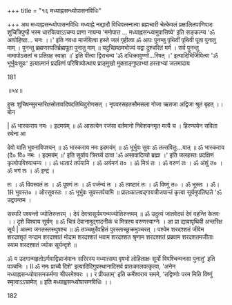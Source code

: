 +++
title = "१६ मध्याह्नसन्ध्योपासनविधिः"

+++
अथ मध्याह्नसन्ध्योपासनविधिः मध्याह्ने नद्यादौ विधिवत्स्नात्वा ब्रह्मचारी चेत्केवलं प्रक्षालितपाणिपादः शुचित्रिपुण्हें भस्म धारयित्वाऽऽचम्य प्राणा नायम्य 'ममोपात्त ... मध्याह्नसन्ध्यामुपासिष्ये' इति सङ्कल्प्य 'ॐ आपोहिष्ठा... चनः ।।' इति नवधा मार्जयित्वा हस्ते जलं गृहीत्वा ॐ आपः पुनन्तु पृथिवीं पृथिवी पूता पुनातु माम् । पुनन्तु ब्रह्मणस्पतिर्ब्रह्मपूता पुनातु माम् ॥ यदुच्छिष्ठमभोज्यं यद्वा दुश्चरितं मर्म । सर्व पुनन्तु मामापोऽसतां च प्रतिग्रह स्वाहा ॥' इति पीत्वा द्विराचम्य 'ॐ दधिक्रावुण्णो...रिषत् ।' इत्यादिभिर्जियित्वा 'ॐ भूर्भुवःसुवः' इत्यात्मानं प्रदक्षिणं परिषित्र्योत्थाय प्राङ्मुखो मुक्ताङ्गुष्ठाभ्यां हस्ताभ्यां जलमादाय

181

॥५४॥

हुसः शुचिषन्सुरन्तरिक्षसोतावदिषदतिथिदुरोणसत् । नृपवरसहतसौमसला गोजा ऋतजा अद्विजा श्रुतं बृहत् ।। बोन

| ॐ भास्कराय नमः । इदमय॑म् ॥ ॐ आसत्येन रज॑सा वर्तमानो निवेशयनमृत मत्यै च । हिरण्ययेन सविता रथेना आ

देवो याति भुवनाविपश्यन् ॥ ॐ भास्कराय नमः इदमय॑म् ॥ ॐ भूर्भुवः सुवः ॐ तत्सवितुः...यात् ॥ ॐ भास्कराय (दे० वि० नमः । इदमय॑म् ॥' इति सूर्याय त्रिरर्घ्य दत्वा 'ॐ असावादित्यो ब्रह्मा ।' इति जलहस्तः प्रदक्षिणं कृत्वोपविश्याचम्य ।। ॐ धातारं तर्पयामि । ॐ अर्यमणं त० । ॐ मित्रं तः । ॐ वरुणं तः । ॐ अंशुं त० । ॐ भगं तः । ॐ इन्द्रं ।

तः । ॐ विवस्वतं तः । ॐ पूषणं तः । ॐ पर्जन्यं तः । ॐ त्वष्टारं तः । ॐ विष्णुं त० । ॐ भूस्तः । ॐ। 1R भुवस्त० । ओरसुवस्तः । ॐ भूर्भुवः सुवस्तर्पयामि ॥ प्रातःकालवद्गायत्रीजपान्तं कृत्वा सूर्यमुपतिष्ठते 'ॐ उद्वयन्तम ।

सस्परि पश्यन्तो ज्योतिरुत्तरम् । देवं देवत्रासूर्यमगन्मज्योतिरुत्तमम् ॥ ॐ उदुत्यं जातवेदसं देवं वहन्ति केतवः ।। दृशे विश्वाय सूर्यम् ॥ ॐ चित्रं देवानामुद्गादनीकं च मित्रस्य वरुणस्याग्नेः । आ प्रा द्यावापृथिवी अन्तरिक्ष सूर्य | आत्मा जगतस्तस्थुषश्च ॥ ॐ तञ्चक्षुर्देवहितं पुरस्ताच्छुक्रमुञ्चरत् । पश्येम शरदश्शतं जीवेम शरदश्शृतं नन्दाम शरदश्शतं मोदाम शरदश्शतं भवाम शरदश्शत श्रृणाम शरदश्शतं प्रब्रवाम शरदशतमजीताः स्याम शरदश्शतं ज्योक सूर्यन्दृशे ॥

ॐ य उदगान्महृतोऽर्णवाद्विभ्राज॑मानः सरिरस्य मध्यात्समा वृषभो लोहिताक्षः सूर्यो विपश्चिन्मनसा पुनातु' इति पञ्चभिः । II ॐ नमः प्राच्यै दिशे' इत्यादिदिगुपस्थानादिसर्व प्रातःकालवत्कृत्वा, 'अनेन मध्याह्नसन्ध्योपासनकर्मणा श्रीपरमेश्वरः ।। र प्रीयताम्' इति कर्मेश्वराय सममे, 'तद्विष्णोः परम मिति विष्णुं स्मृत्वाऽऽचामेत् ॥ इति मध्याह्वसन्ध्योपासनविधिः ।।

182
